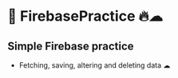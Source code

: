 # 📱 FirebasePractice 🔥☁
## Simple Firebase practice
- Fetching, saving, altering and deleting data ☁
